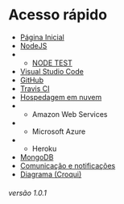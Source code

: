 # Acesso rápido
* [Página Inicial](https://github.com/lucassdr/TCC-Unigranrio/wiki/Home/)
* [NodeJS](https://github.com/lucassdr/TCC-Unigranrio/wiki/NodeJS)
* * [NODE TEST](https://github.com/lucassdr/TCC-Unigranrio-Documentacao/blob/master/TCC-Unigranrio.wiki/2.-NodeJS.md)
* [Visual Studio Code](https://github.com/lucassdr/TCC-Unigranrio/wiki/Visual-Studio-Code)
* [GitHub](https://github.com/lucassdr/TCC-Unigranrio/wiki/GitHub)
* [Travis CI](https://github.com/lucassdr/TCC-Unigranrio/wiki/Travis-CI)
* [Hospedagem em nuvem](https://github.com/lucassdr/TCC-Unigranrio/wiki/6.-Hospedagem-em-nuvem)
* * Amazon Web Services
* * Microsoft Azure
* * Heroku
* [MongoDB](https://github.com/lucassdr/TCC-Unigranrio/wiki/Mongo-DB)
* [Comunicação e notificações](https://github.com/lucassdr/TCC-Unigranrio/wiki/8.-Comunica%C3%A7%C3%A3o-e-notifica%C3%A7%C3%B5es)
* [Diagrama (Croqui)](https://github.com/lucassdr/TCC-Unigranrio/wiki/9.-Diagrama-(Croqui))

###### versão 1.0.1
